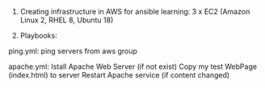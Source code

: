 
1) Creating infrastructure in AWS for ansible learning:
    3 x EC2 (Amazon Linux 2, RHEL 8, Ubuntu 18)

2) Playbooks:

  ping.yml:
    ping servers from aws group

  apache.yml:
    Istall Apache Web Server (if not exist)
    Copy my test WebPage (index.html)  to server
    Restart Apache service (if content changed)
